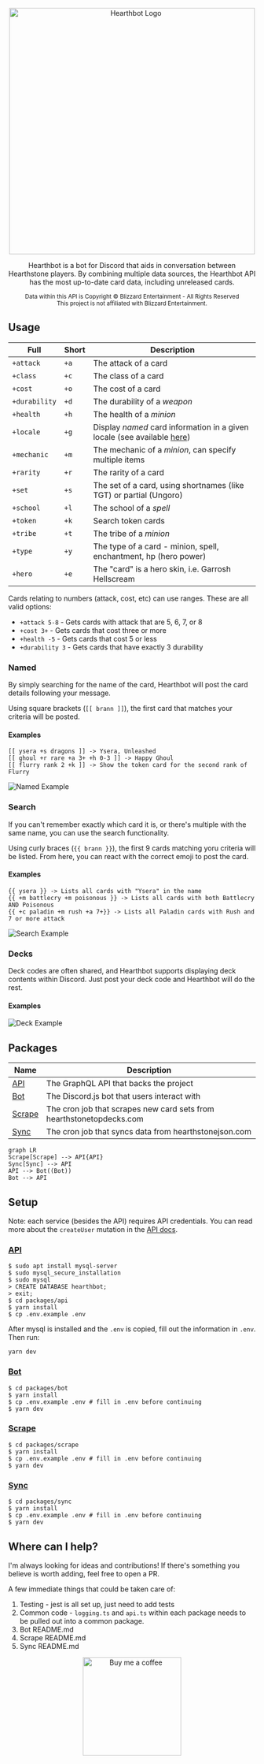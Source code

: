 <p align="center">
  <img alt="Hearthbot Logo" src="./images/git-logo.png" width="500" />
</p>

<p align="center">
  Hearthbot is a bot for Discord that aids in conversation between Hearthstone players. By combining multiple data sources, the Hearthbot API has the most up-to-date card data, including unreleased cards. 
</p>

<p align="center">
  <sub>
    Data within this API is Copyright © Blizzard Entertainment - All Rights Reserved<br/>
    This project is not affiliated with Blizzard Entertainment.
  </sub>
</p>

## Usage

| Full          | Short | Description |
|---------------|-------|-------------|
| `+attack`     | `+a` | The attack of a card |
| `+class`      | `+c` | The class of a card |
| `+cost`       | `+o` | The cost of a card |
| `+durability` | `+d` | The durability of a *weapon* |
| `+health`     | `+h` | The health of a *minion* |
| `+locale`     | `+g` | Display *named* card information in a given locale (see available [here](packages/sync/src/constants.ts#L4)) |
| `+mechanic`   | `+m` | The mechanic of a *minion*, can specify multiple items |
| `+rarity`     | `+r` | The rarity of a card |
| `+set`        | `+s` | The set of a card, using shortnames (like TGT) or partial (Ungoro) |
| `+school`     | `+l` | The school of a *spell* |
| `+token`      | `+k` | Search token cards |
| `+tribe`      | `+t` | The tribe of a *minion* |
| `+type`       | `+y` | The type of a card - minion, spell, enchantment, hp (hero power) |
| `+hero`       | `+e` | The "card" is a hero skin, i.e. Garrosh Hellscream |

Cards relating to numbers (attack, cost, etc) can use ranges. These are all valid options:
- `+attack 5-8` - Gets cards with attack that are 5, 6, 7, or 8
- `+cost 3+` - Gets cards that cost three or more
- `+health -5` - Gets cards that cost 5 or less
- `+durability 3` - Gets cards that have exactly 3 durability

### Named

By simply searching for the name of the card, Hearthbot will post the card details following your message.

Using square brackets (`[[ brann ]]`), the first card that matches your criteria will be posted. 

#### Examples
```
[[ ysera +s dragons ]] -> Ysera, Unleashed
[[ ghoul +r rare +a 3+ +h 0-3 ]] -> Happy Ghoul
[[ flurry rank 2 +k ]] -> Show the token card for the second rank of Flurry
```

<img alt="Named Example" src="./images/example-named.png" />

### Search

If you can't remember exactly which card it is, or there's multiple with the same name, you can use the search functionality.

Using curly braces (`{{ brann }}`), the first 9 cards matching yoru criteria will be listed. From here, you can react with the correct emoji to post the card.

#### Examples

```
{{ ysera }} -> Lists all cards with "Ysera" in the name
{{ +m battlecry +m poisonous }} -> Lists all cards with both Battlecry AND Poisonous
{{ +c paladin +m rush +a 7+}} -> Lists all Paladin cards with Rush and 7 or more attack
```

<img alt="Search Example" src="./images/example-search.png" />

### Decks

Deck codes are often shared, and Hearthbot supports displaying deck contents within Discord. 
Just post your deck code and Hearthbot will do the rest.

#### Examples

<img alt="Deck Example" src="./images/example-deck.png" />

## Packages

| Name      | Description |
|----------------|-------|
| [API](/packages/api/)        | The GraphQL API that backs the project |
| [Bot](/packages/bot/)        | The Discord.js bot that users interact with |
| [Scrape](/packages/scrape/)  | The cron job that scrapes new card sets from hearthstonetopdecks.com |
| [Sync](/packages/sync/)      | The cron job that syncs data from hearthstonejson.com |

```mermaid
graph LR
Scrape[Scrape] --> API{API}
Sync[Sync] --> API
API --> Bot((Bot))
Bot --> API
```

## Setup
Note: each service (besides the API) requires API credentials. You can read more about the `createUser` mutation in the [API docs](/packages/api#user).

### [API](/packages/api/)
```
$ sudo apt install mysql-server
$ sudo mysql_secure_installation
$ sudo mysql
> CREATE DATABASE hearthbot;
> exit;
$ cd packages/api
$ yarn install
$ cp .env.example .env
```

After mysql is installed and the `.env` is copied, fill out the information in `.env`.
Then run:
```
yarn dev
```

### [Bot](/packages/bot/)

```
$ cd packages/bot
$ yarn install
$ cp .env.example .env # fill in .env before continuing
$ yarn dev
```

### [Scrape](/packages/scrape/)

```
$ cd packages/scrape
$ yarn install
$ cp .env.example .env # fill in .env before continuing
$ yarn dev
```

### [Sync](/packages/sync/)

```
$ cd packages/sync
$ yarn install
$ cp .env.example .env # fill in .env before continuing
$ yarn dev
```

## Where can I help?

I'm always looking for ideas and contributions! If there's something you believe is worth adding, feel free to open a PR.

A few immediate things that could be taken care of:

1. Testing - jest is all set up, just need to add tests
2. Common code - `logging.ts` and `api.ts` within each package needs to be pulled out into a common package.
3. Bot README.md
4. Scrape README.md
5. Sync README.md

<p align="center">
  <a href="https://www.buymeacoffee.com/hydroto">
    <img alt="Buy me a coffee" src="https://cdn.buymeacoffee.com/buttons/v2/arial-yellow.png" width="200">
  </a>
</p>